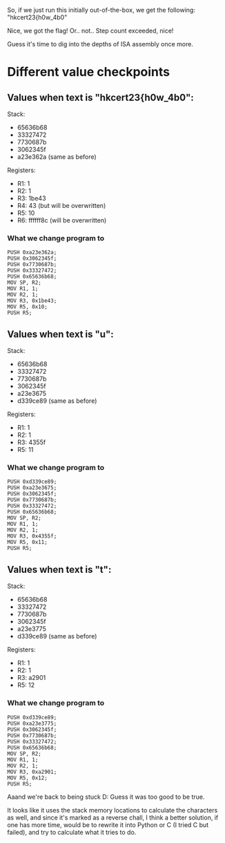 So, if we just run this initially out-of-the-box, we get the following: "hkcert23{h0w_4b0"

Nice, we got the flag! Or.. not..
Step count exceeded, nice!

Guess it's time to dig into the depths of ISA assembly once more.


# Different value checkpoints

## Values when text is "hkcert23{h0w_4b0":

Stack: 
- 65636b68
- 33327472
- 7730687b
- 3062345f
- a23e362a (same as before)

Registers:
- R1: 1
- R2: 1
- R3: 1be43
- R4: 43 (but will be overwritten)
- R5: 10
- R6: ffffff8c  (will be overwritten)

### What we change program to

```
PUSH 0xa23e362a;
PUSH 0x3062345f;
PUSH 0x7730687b;
PUSH 0x33327472;
PUSH 0x65636b68;
MOV SP, R2;
MOV R1, 1;
MOV R2, 1;
MOV R3, 0x1be43;
MOV R5, 0x10;
PUSH R5;
```

## Values when text is "u":

Stack: 
- 65636b68
- 33327472
- 7730687b
- 3062345f
- a23e3675
- d339ce89 (same as before)

Registers:
- R1: 1
- R2: 1
- R3: 4355f
- R5: 11

### What we change program to

```
PUSH 0xd339ce89;
PUSH 0xa23e3675;
PUSH 0x3062345f;
PUSH 0x7730687b;
PUSH 0x33327472;
PUSH 0x65636b68;
MOV SP, R2;
MOV R1, 1;
MOV R2, 1;
MOV R3, 0x4355f;
MOV R5, 0x11;
PUSH R5;
```

## Values when text is "t":

Stack: 
- 65636b68
- 33327472
- 7730687b
- 3062345f
- a23e3775
- d339ce89 (same as before)

Registers:
- R1: 1
- R2: 1
- R3: a2901
- R5: 12

### What we change program to

```
PUSH 0xd339ce89;
PUSH 0xa23e3775;
PUSH 0x3062345f;
PUSH 0x7730687b;
PUSH 0x33327472;
PUSH 0x65636b68;
MOV SP, R2;
MOV R1, 1;
MOV R2, 1;
MOV R3, 0xa2901;
MOV R5, 0x12;
PUSH R5;
```


Aaand we're back to being stuck D:
Guess it was too good to be true.

It looks like it uses the stack memory locations to calculate the characters as well, and since it's marked as a reverse chall, I think a better solution, if one has more time, would be to rewrite it into Python or C (I tried C but failed), and try to calculate what it tries to do.
